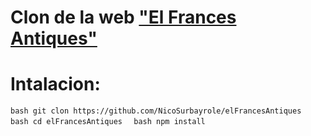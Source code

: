 # Clon de la web **["El Frances Antiques"](https://www.elfrancesantiques.com)**

# Intalacion:

`bash
git clon https://github.com/NicoSurbayrole/elFrancesAntiques
`
`bash
cd elFrancesAntiques 
`
`bash
npm install
`
